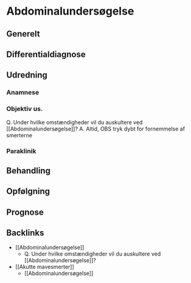 # Abdominalundersøgelse
## Generelt


## Differentialdiagnose


## Udredning
### Anamnese

### Objektiv us.
Q. Under hvilke omstændigheder vil du auskultere ved [[Abdominalundersøgelse]]?
A. Altid, OBS tryk dybt for fornemmelse af smerterne

### Paraklinik

## Behandling


## Opfølgning


## Prognose


## Backlinks
* [[Abdominalundersøgelse]]
	* Q. Under hvilke omstændigheder vil du auskultere ved [[Abdominalundersøgelse]]?
* [[Akutte mavesmerter]]
	* [[Abdominalundersøgelse]]

<!-- #anki/deck/Medicine #anki/tag/med/Abdominal surgery# #anki/tag/med/Acute care# -->

<!-- {BearID:7B0B3230-337C-4CD0-B904-D630953F75CC-39780-0000699DF5875E3D} -->
